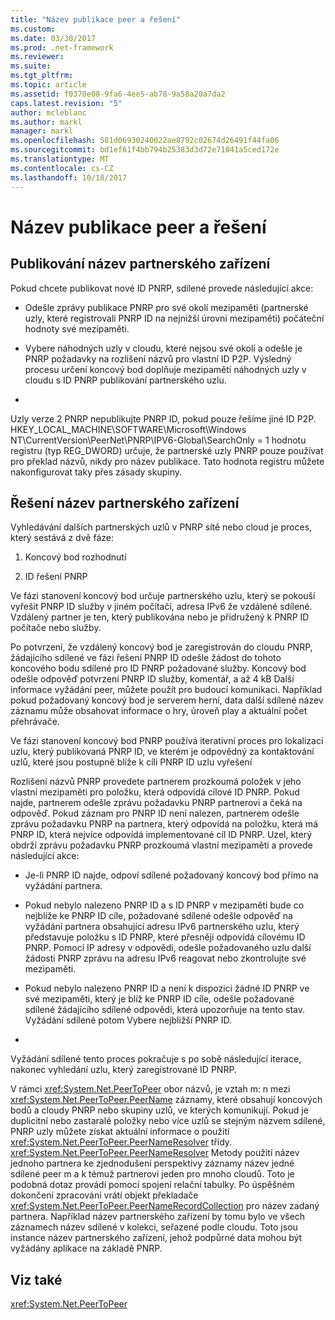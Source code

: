 ```yaml
---
title: "Název publikace peer a řešení"
ms.custom: 
ms.date: 03/30/2017
ms.prod: .net-framework
ms.reviewer: 
ms.suite: 
ms.tgt_pltfrm: 
ms.topic: article
ms.assetid: f0370e08-9fa6-4ee5-ab78-9a58a20a7da2
caps.latest.revision: "5"
author: mcleblanc
ms.author: markl
manager: markl
ms.openlocfilehash: 581d06930240022ae8792c02674d26491f44fa06
ms.sourcegitcommit: bd1ef61f4bb794b25383d3d72e71041a5ced172e
ms.translationtype: MT
ms.contentlocale: cs-CZ
ms.lasthandoff: 10/18/2017
---
```

# <a name="peer-name-publication-and-resolution"></a>Název publikace peer a řešení
## <a name="publishing-a-peer-name"></a>Publikování název partnerského zařízení  
 Pokud chcete publikovat nové ID PNRP, sdílené provede následující akce:  
  
-   Odešle zprávy publikace PNRP pro své okolí mezipaměti (partnerské uzly, které registrovali PNRP ID na nejnižší úrovni mezipaměti) počáteční hodnoty své mezipaměti.  
  
-   Vybere náhodných uzly v cloudu, které nejsou své okolí a odešle je PNRP požadavky na rozlišení názvů pro vlastní ID P2P. Výsledný procesu určení koncový bod doplňuje mezipamětí náhodných uzly v cloudu s ID PNRP publikování partnerského uzlu.  
  
-  
  
 Uzly verze 2 PNRP nepublikujte PNRP ID, pokud pouze řešíme jiné ID P2P. HKEY_LOCAL_MACHINE\SOFTWARE\Microsoft\Windows NT\CurrentVersion\PeerNet\PNRP\IPV6-Global\SearchOnly = 1 hodnotu registru (typ REG_DWORD) určuje, že partnerské uzly PNRP pouze používat pro překlad názvů, nikdy pro název publikace. Tato hodnota registru můžete nakonfigurovat taky přes zásady skupiny.  
  
## <a name="resolving-a-peer-name"></a>Řešení název partnerského zařízení  
 Vyhledávání dalších partnerských uzlů v PNRP sítě nebo cloud je proces, který sestává z dvě fáze:  
  
1.  Koncový bod rozhodnutí  
  
2.  ID řešení PNRP  
  
 Ve fázi stanovení koncový bod určuje partnerského uzlu, který se pokouší vyřešit PNRP ID služby v jiném počítači, adresa IPv6 že vzdálené sdílené.  Vzdálený partner je ten, který publikována nebo je přidružený k PNRP ID počítače nebo služby.  
  
 Po potvrzení, že vzdálený koncový bod je zaregistrován do cloudu PNRP, žádajícího sdílené ve fázi řešení PNRP ID odešle žádost do tohoto koncového bodu sdílené pro ID PNRP požadované služby. Koncový bod odešle odpověď potvrzení PNRP ID služby, komentář, a až 4 kB Další informace vyžádání peer, můžete použít pro budoucí komunikaci. Například pokud požadovaný koncový bod je serverem herní, data další sdílené název záznamu může obsahovat informace o hry, úroveň play a aktuální počet přehrávače.  
  
 Ve fázi stanovení koncový bod PNRP používá iterativní proces pro lokalizaci uzlu, který publikovaná PNRP ID, ve kterém je odpovědný za kontaktování uzlů, které jsou postupně blíže k cíli PNRP ID uzlu vyřešení  
  
 Rozlišení názvů PNRP provedete partnerem prozkoumá položek v jeho vlastní mezipaměti pro položku, která odpovídá cílové ID PNRP. Pokud najde, partnerem odešle zprávu požadavku PNRP partnerovi a čeká na odpověď. Pokud záznam pro PNRP ID není nalezen, partnerem odešle zprávu požadavku PNRP na partnera, který odpovídá na položku, která má PNRP ID, která nejvíce odpovídá implementované cíl ID PNRP. Uzel, který obdrží zprávu požadavku PNRP prozkoumá vlastní mezipaměti a provede následující akce:  
  
-   Je-li PNRP ID najde, odpoví sdílené požadovaný koncový bod přímo na vyžádání partnera.  
  
-   Pokud nebylo nalezeno PNRP ID a s ID PNRP v mezipaměti bude co nejblíže ke PNRP ID cíle, požadované sdílené odešle odpověď na vyžádání partnera obsahující adresu IPv6 partnerského uzlu, který představuje položku s ID PNRP, které přesněji odpovídá cílovému ID PNRP. Pomocí IP adresy v odpovědi, odešle požadovaného uzlu další žádosti PNRP zprávu na adresu IPv6 reagovat nebo zkontrolujte své mezipaměti.  
  
-   Pokud nebylo nalezeno PNRP ID a není k dispozici žádné ID PNRP ve své mezipaměti, který je blíž ke PNRP ID cíle, odešle požadované sdílené žádajícího sdílené odpovědi, která upozorňuje na tento stav. Vyžádání sdílené potom Vybere nejbližší PNRP ID.  
  
-  
  
 Vyžádání sdílené tento proces pokračuje s po sobě následující iterace, nakonec vyhledání uzlu, který zaregistrované ID PNRP.  
  
 V rámci <xref:System.Net.PeerToPeer> obor názvů, je vztah m: n mezi <xref:System.Net.PeerToPeer.PeerName> záznamy, které obsahují koncových bodů a cloudy PNRP nebo skupiny uzlů, ve kterých komunikují. Pokud je duplicitní nebo zastaralé položky nebo více uzlů se stejným názvem sdílené, PNRP uzly můžete získat aktuální informace o použití <xref:System.Net.PeerToPeer.PeerNameResolver> třídy. <xref:System.Net.PeerToPeer.PeerNameResolver> Metody použití název jednoho partnera ke zjednodušení perspektivy záznamy název jedné sdílené peer m a k témuž partnerovi jeden pro mnoho cloudů. Toto je podobná dotaz provádí pomocí spojení relační tabulky. Po úspěšném dokončení zpracování vrátí objekt překladače <xref:System.Net.PeerToPeer.PeerNameRecordCollection> pro název zadaný partnera.  Například název partnerského zařízení by tomu bylo ve všech záznamech název sdílené v kolekci, seřazené podle cloudu. Toto jsou instance název partnerského zařízení, jehož podpůrné data mohou být vyžádány aplikace na základě PNRP.  
  
## <a name="see-also"></a>Viz také  
 <xref:System.Net.PeerToPeer>
